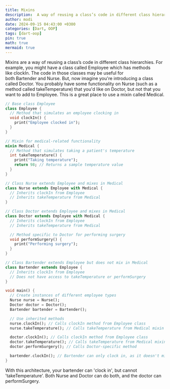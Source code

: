```yaml
---
title: Mixins
description:  A way of reusing a class’s code in different class hierarchies
author: modi
date: 2024-09-15 04:43:00 +0300
categories: [Dart, OOP]
tags: [dart-oop]
pin: true
math: true
mermaid: true
---
```


Mixins are a way of reusing a class’s code in different class hierarchies. For example, you might have a class called Employee which has methods like clockIn. The code in those classes may be useful for both Bartender and Nurse. But, now imagine you're introducing a class called Doctor. You probably have some functionality on Nurse (such as a method called takeTemperature) that you'd like on Doctor, but not that you want to add to Employee. This is a great place to use a mixin called Medical.


```dart
// Base class Employee
class Employee {
  // Method that simulates an employee clocking in
  void clockIn() {
    print("Employee clocked in");
  }
}

// Mixin for medical-related functionality
mixin Medical {
  // Method that simulates taking a patient's temperature
  int takeTemperature() {
    print("Taking temperature");
    return 98; // Returns a sample temperature value
  }
}

// Class Nurse extends Employee and mixes in Medical
class Nurse extends Employee with Medical {
  // Inherits clockIn from Employee
  // Inherits takeTemperature from Medical
}

// Class Doctor extends Employee and mixes in Medical
class Doctor extends Employee with Medical {
  // Inherits clockIn from Employee
  // Inherits takeTemperature from Medical

  // Method specific to Doctor for performing surgery
  void performSurgery() {
    print("Performing surgery");
  }
}

// Class Bartender extends Employee but does not mix in Medical
class Bartender extends Employee {
  // Inherits clockIn from Employee
  // Does not have access to takeTemperature or performSurgery
}

void main() {
  // Create instances of different employee types
  Nurse nurse = Nurse();
  Doctor doctor = Doctor();
  Bartender bartender = Bartender();

  // Use inherited methods
  nurse.clockIn(); // Calls clockIn method from Employee class
  nurse.takeTemperature(); // Calls takeTemperature from Medical mixin

  doctor.clockIn(); // Calls clockIn method from Employee class
  doctor.takeTemperature(); // Calls takeTemperature from Medical mixin
  doctor.performSurgery(); // Calls Doctor-specific method

  bartender.clockIn(); // Bartender can only clock in, as it doesn't mix in Medical
}
```

With this architecture, your bartender can 'clock in', but cannot 'takeTemperature'. Both Nurse and Doctor can do both, and the doctor can performSurgery.